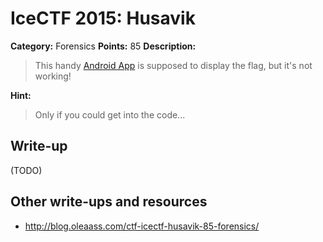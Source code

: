 # IceCTF 2015: Husavik

**Category:** Forensics
**Points:** 85
**Description:** 

> This handy <a target='_blank' href='/problem-static/stage3/forensics/husavik/husavik.apk'>Android App</a> is supposed to display the flag, but it's not working!

**Hint:**

> Only if you could get into the code...

## Write-up

(TODO)

## Other write-ups and resources

* <http://blog.oleaass.com/ctf-icectf-husavik-85-forensics/>
